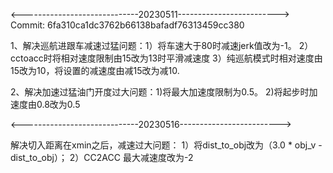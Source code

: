 <-----------------------------20230511------------------------->
Commit: 6fa310ca1dc3762b66138bafadf76313459cc380

1、解决巡航进跟车减速过猛问题：1）将车速大于80时减速jerk值改为-1。  2）cctoacc时将相对速度限制由15改为13时平滑减速度    3）纯巡航模式时相对速度由15改为10，将设置的减速度由减15改为减10.

2、解决加速过猛油门开度过大问题：1)将最大加速度限制为0.5。  2)将起步时加速度由0.8改为0.5

<-----------------------------20230516------------------------->

解决切入距离在xmin之后，减速过大问题：
1）将dist_to_obj改为（3.0 * obj_v - dist_to_obj）；
2）CC2ACC 最大减速度改为-2  
